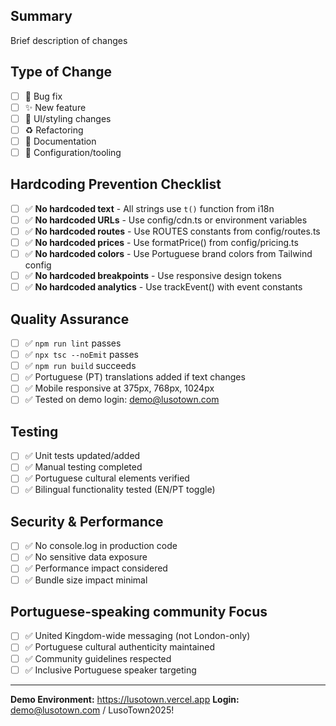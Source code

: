 ## Summary
Brief description of changes

## Type of Change
- [ ] 🐛 Bug fix
- [ ] ✨ New feature  
- [ ] 💄 UI/styling changes
- [ ] ♻️ Refactoring
- [ ] 📝 Documentation
- [ ] 🔧 Configuration/tooling

## Hardcoding Prevention Checklist
- [ ] ✅ **No hardcoded text** - All strings use `t()` function from i18n
- [ ] ✅ **No hardcoded URLs** - Use config/cdn.ts or environment variables
- [ ] ✅ **No hardcoded routes** - Use ROUTES constants from config/routes.ts
- [ ] ✅ **No hardcoded prices** - Use formatPrice() from config/pricing.ts
- [ ] ✅ **No hardcoded colors** - Use Portuguese brand colors from Tailwind config
- [ ] ✅ **No hardcoded breakpoints** - Use responsive design tokens
- [ ] ✅ **No hardcoded analytics** - Use trackEvent() with event constants

## Quality Assurance
- [ ] ✅ `npm run lint` passes
- [ ] ✅ `npx tsc --noEmit` passes
- [ ] ✅ `npm run build` succeeds
- [ ] ✅ Portuguese (PT) translations added if text changes
- [ ] ✅ Mobile responsive at 375px, 768px, 1024px
- [ ] ✅ Tested on demo login: demo@lusotown.com

## Testing
- [ ] ✅ Unit tests updated/added
- [ ] ✅ Manual testing completed
- [ ] ✅ Portuguese cultural elements verified
- [ ] ✅ Bilingual functionality tested (EN/PT toggle)

## Security & Performance
- [ ] ✅ No console.log in production code
- [ ] ✅ No sensitive data exposure
- [ ] ✅ Performance impact considered
- [ ] ✅ Bundle size impact minimal

## Portuguese-speaking community Focus
- [ ] ✅ United Kingdom-wide messaging (not London-only)
- [ ] ✅ Portuguese cultural authenticity maintained
- [ ] ✅ Community guidelines respected
- [ ] ✅ Inclusive Portuguese speaker targeting

---

**Demo Environment:** https://lusotown.vercel.app
**Login:** demo@lusotown.com / LusoTown2025!